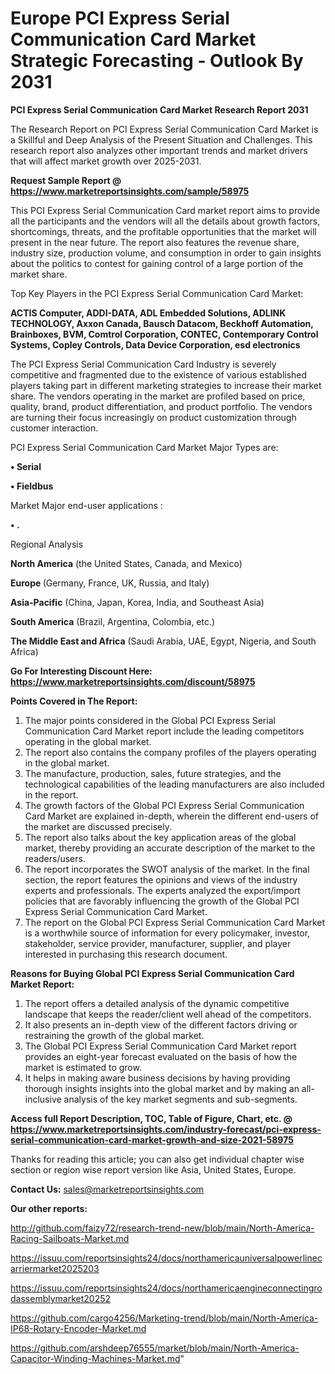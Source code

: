 # Europe PCI Express Serial Communication Card Market Strategic Forecasting - Outlook By 2031

<strong>PCI Express Serial Communication Card Market Research Report 2031</strong>

The Research Report on PCI Express Serial Communication Card Market is a Skillful and Deep Analysis of the Present Situation and Challenges. This research report also analyzes other important trends and market drivers that will affect market growth over 2025-2031.

<strong>Request Sample Report @ <a href=https://www.marketreportsinsights.com/sample/58975>https://www.marketreportsinsights.com/sample/58975</a></strong>

This PCI Express Serial Communication Card market report aims to provide all the participants and the vendors will all the details about growth factors, shortcomings, threats, and the profitable opportunities that the market will present in the near future. The report also features the revenue share, industry size, production volume, and consumption in order to gain insights about the politics to contest for gaining control of a large portion of the market share.

Top Key Players in the PCI Express Serial Communication Card Market:

<strong>ACTIS Computer, ADDI-DATA, ADL Embedded Solutions, ADLINK TECHNOLOGY, Axxon Canada, Bausch Datacom, Beckhoff Automation, Brainboxes, BVM, Comtrol Corporation, CONTEC, Contemporary Control Systems, Copley Controls, Data Device Corporation, esd electronics</strong>

The PCI Express Serial Communication Card Industry is severely competitive and fragmented due to the existence of various established players taking part in different marketing strategies to increase their market share. The vendors operating in the market are profiled based on price, quality, brand, product differentiation, and product portfolio. The vendors are turning their focus increasingly on product customization through customer interaction.

PCI Express Serial Communication Card Market Major Types are:

<strong>• Serial

• Fieldbus</strong>

Market Major end-user applications :

<strong>• .</strong>

Regional Analysis

</u><strong><b>North America</b></strong> (the United States, Canada, and Mexico)

<strong><b>Europe </b></strong>(Germany, France, UK, Russia, and Italy)

<strong><b>Asia-Pacific</b></strong> (China, Japan, Korea, India, and Southeast Asia)

<strong><b>South America</b></strong> (Brazil, Argentina, Colombia, etc.)

<strong><b>The Middle East and Africa</b></strong> (Saudi Arabia, UAE, Egypt, Nigeria, and South Africa)

<strong>Go For Interesting Discount Here: <a href=https://www.marketreportsinsights.com/discount/58975>https://www.marketreportsinsights.com/discount/58975</a></strong>

<strong>Points Covered in The Report:</strong>
<ol>
  <li>The major points considered in the Global PCI Express Serial Communication Card Market report include the leading competitors operating in the global market.</li>
  <li>The report also contains the company profiles of the players operating in the global market.</li>
  <li>The manufacture, production, sales, future strategies, and the technological capabilities of the leading manufacturers are also included in the report.</li>
  <li>The growth factors of the Global PCI Express Serial Communication Card Market are explained in-depth, wherein the different end-users of the market are discussed precisely.</li>
  <li>The report also talks about the key application areas of the global market, thereby providing an accurate description of the market to the readers/users.</li>
  <li>The report incorporates the SWOT analysis of the market. In the final section, the report features the opinions and views of the industry experts and professionals. The experts analyzed the export/import policies that are favorably influencing the growth of the Global PCI Express Serial Communication Card Market.</li>
  <li>The report on the Global PCI Express Serial Communication Card Market is a worthwhile source of information for every policymaker, investor, stakeholder, service provider, manufacturer, supplier, and player interested in purchasing this research document.</li>
</ol>
<strong>Reasons for Buying Global PCI Express Serial Communication Card Market Report:</strong>

<ol>
  <li>The report offers a detailed analysis of the dynamic competitive landscape that keeps the reader/client well ahead of the competitors.</li>
  <li>It also presents an in-depth view of the different factors driving or restraining the growth of the global market.</li>
  <li>The Global PCI Express Serial Communication Card Market report provides an eight-year forecast evaluated on the basis of how the market is estimated to grow.</li>
  <li>It helps in making aware business decisions by having providing thorough insights insights into the global market and by making an all-inclusive analysis of the key market segments and sub-segments.</li>
</ol>
<strong>Access full Report Description, TOC, Table of Figure, Chart, etc. @ <a href=https://www.marketreportsinsights.com/industry-forecast/pci-express-serial-communication-card-market-growth-and-size-2021-58975>https://www.marketreportsinsights.com/industry-forecast/pci-express-serial-communication-card-market-growth-and-size-2021-58975</a></strong>


Thanks for reading this article; you can also get individual chapter wise section or region wise report version like Asia, United States, Europe.

<strong>Contact Us:</strong>
sales@marketreportsinsights.com

<strong>Our other reports:</strong>

<a href=http://github.com/faizy72/research-trend-new/blob/main/North-America-Racing-Sailboats-Market.md>http://github.com/faizy72/research-trend-new/blob/main/North-America-Racing-Sailboats-Market.md</a>

<a href=https://issuu.com/reportsinsights24/docs/northamericauniversalpowerlinecarriermarket2025203>https://issuu.com/reportsinsights24/docs/northamericauniversalpowerlinecarriermarket2025203</a>

<a href=https://issuu.com/reportsinsights24/docs/northamericaengineconnectingrodassemblymarket20252>https://issuu.com/reportsinsights24/docs/northamericaengineconnectingrodassemblymarket20252</a>

<a href=https://github.com/cargo4256/Marketing-trend/blob/main/North-America-IP68-Rotary-Encoder-Market.md>https://github.com/cargo4256/Marketing-trend/blob/main/North-America-IP68-Rotary-Encoder-Market.md</a>

<a href=https://github.com/arshdeep76555/market/blob/main/North-America-Capacitor-Winding-Machines-Market.md>https://github.com/arshdeep76555/market/blob/main/North-America-Capacitor-Winding-Machines-Market.md</a>"
